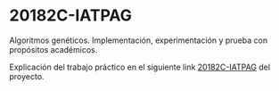 20182C-IATPAG
=======

Algoritmos genéticos. Implementación, experimentación y prueba con propósitos académicos.

Explicación del trabajo práctico en el siguiente link [20182C-IATPAG](https://docs.google.com/document/d/1hSYVnhmRZlNjPLqMpblHkqi90lpLiDcBKYjrMUC-9uQ/edit?usp=sharing) del proyecto.